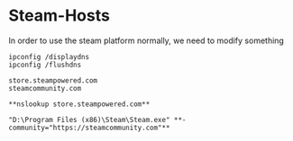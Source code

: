 # Steam-Hosts
In order to use the steam platform normally, we need to modify something

```
ipconfig /displaydns
ipconfig /flushdns
```
```
store.steampowered.com
steamcommunity.com
```
```
**nslookup store.steampowered.com**
```
```
"D:\Program Files (x86)\Steam\Steam.exe" **-community="https://steamcommunity.com"**
```
